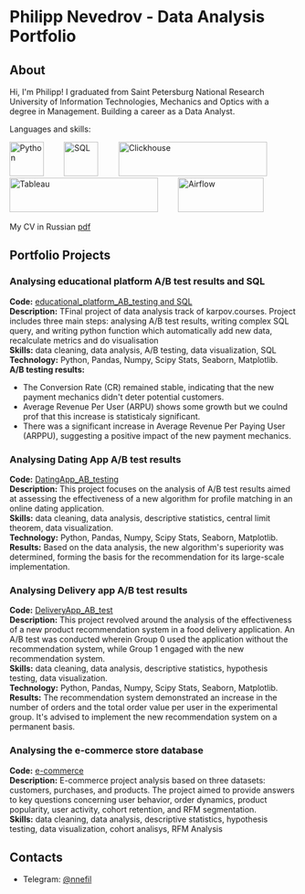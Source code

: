 # Philipp Nevedrov - Data Analysis Portfolio 

## About

Hi, I'm Philipp! I graduated from Saint Petersburg National Research University of Information Technologies, Mechanics and Optics with a degree in Management. Building a career as a Data Analyst. 





Languages and skills:

<img src="https://upload.wikimedia.org/wikipedia/commons/c/c3/Python-logo-notext.svg" alt="Python" width="60" height="60"/>&nbsp;&nbsp;&nbsp;&nbsp;&nbsp;&nbsp;&nbsp;&nbsp;
<img src="https://cdn.icon-icons.com/icons2/2415/PNG/512/postgresql_original_wordmark_logo_icon_146392.png" alt="SQL" width="60" height="60"/>&nbsp;&nbsp;&nbsp;&nbsp;&nbsp;&nbsp;&nbsp;&nbsp;
<img src="https://www.ilscipio.com/wp-content/uploads/2022/07/clickhouse-logo_freelogovectors.net_.png" alt="Clickhouse" width="260" height="60"/>&nbsp;&nbsp;&nbsp;&nbsp;&nbsp;&nbsp;&nbsp;&nbsp;
<img src="https://upload.wikimedia.org/wikipedia/commons/thumb/4/4b/Tableau_Logo.png/1600px-Tableau_Logo.png" alt="Tableau" width="260" height="60"/>&nbsp;&nbsp;&nbsp;&nbsp;&nbsp;&nbsp;&nbsp;&nbsp;
<img src="https://upload.wikimedia.org/wikipedia/commons/d/de/AirflowLogo.png" alt="Airflow" width="150" height="60"/>




My CV in Russian [pdf](https://github.com/nnefil/portfolio/blob/main/Filipp_Nevedrov_CV_rus.pdf) 

## Portfolio Projects

### Analysing educational platform A/B test results and SQL
**Code:** [educational_platform_AB_testing and SQL](https://github.com/nnefil/education_platform)    
**Description:** TFinal project of data analysis track of karpov.courses. Project includes three main steps: analysing A/B test results, writing complex SQL query, and writing python function which automatically add new data, recalculate metrics and do visualisation  
**Skills:** data cleaning, data analysis, A/B testing, data visualization, SQL  
**Technology:** Python, Pandas, Numpy, Scipy Stats, Seaborn, Matplotlib.  
**A/B testing results:**
  - The Conversion Rate (CR) remained stable, indicating that the new payment mechanics didn't deter potential customers.
  - Average Revenue Per User (ARPU) shows some growth but we coulnd prof that this increase is statisticaly significant. 
  - There was a significant increase in Average Revenue Per Paying User (ARPPU), suggesting a positive impact of the new payment mechanics.


### Analysing Dating App A/B test results 
**Code:** [DatingApp_AB_testing](https://github.com/nnefil/projects/tree/main/DatingApp_AB_test)    
**Description:** This project focuses on the analysis of A/B test results aimed at assessing the effectiveness of a new algorithm for profile matching in an online dating application.  
**Skills:** data cleaning, data analysis, descriptive statistics, central limit theorem, data visualization.   
**Technology:** Python, Pandas, Numpy, Scipy Stats, Seaborn, Matplotlib.  
**Results:** Based on the data analysis, the new algorithm's superiority was determined, forming the basis for the recommendation for its large-scale implementation.  

### Analysing Delivery app A/B test results
**Code:** [DeliveryApp_AB_test](https://github.com/nnefil/projects/tree/main/DeliveryApp_AB_test)  
**Description:** This project revolved around the analysis of the effectiveness of a new product recommendation system in a food delivery application. An A/B test was conducted wherein Group 0 used the application without the recommendation system, while Group 1 engaged with the new recommendation system.  
**Skills:** data cleaning, data analysis, descriptive statistics, hypothesis testing, data visualization.  
**Technology:** Python, Pandas, Numpy, Scipy Stats, Seaborn, Matplotlib.  
**Results:** The recommendation system demonstrated an increase in the number of orders and the total order value per user in the experimental group. It's advised to implement the new recommendation system on a permanent basis.  

### Analysing the e-commerce store database
**Code:** [e-commerce](https://github.com/nnefil/projects/tree/main/e-commerce)  
**Description:** E-commerce project analysis based on three datasets: customers, purchases, and products. The project aimed to provide answers to key questions concerning user behavior, order dynamics, product popularity, user activity, cohort retention, and RFM segmentation.  
**Skills:** data cleaning, data analysis, descriptive statistics, hypothesis testing, data visualization, cohort analisys, RFM Analysis

## Contacts
- Telegram: [@nnefil](https://t.me/nnefil)


